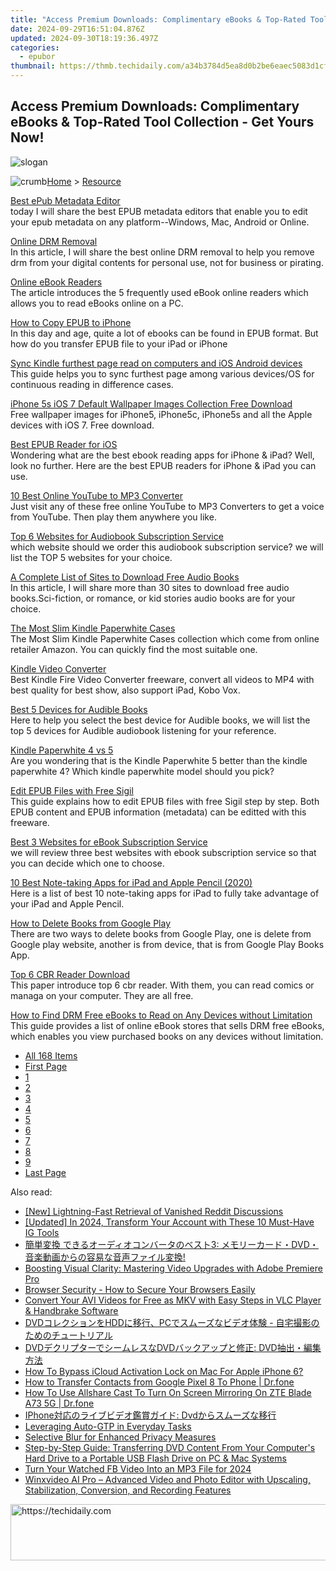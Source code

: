 ```yaml
---
title: "Access Premium Downloads: Complimentary eBooks & Top-Rated Tool Collection - Get Yours Now!"
date: 2024-09-29T16:51:04.876Z
updated: 2024-09-30T18:19:36.497Z
categories:
  - epubor
thumbnail: https://thmb.techidaily.com/a34b3784d5ea8d0b2be6eaec5083d1cf0c7c6de5e3aae650ea39b1f4ae6fa12f.jpg
---
```


## Access Premium Downloads: Complimentary eBooks & Top-Rated Tool Collection - Get Yours Now!

![slogan](http://www.epubor.com/images/guide-banner-word.png)

![crumb](http://www.epubor.com/images/ol_home.png)[Home](https://tools.techidaily.com/epubor/products/) \> [Resource](https://tools.techidaily.com/epubor/products/)

[Best ePub Metadata Editor](https://tools.techidaily.com/epubor/products/)  
 today I will share the best EPUB metadata editors that enable you to edit your epub metadata on any platform--Windows, Mac, Android or Online. 

[Online DRM Removal](https://tools.techidaily.com/epubor/products/)  
 In this article, I will share the best online DRM removal to help you remove drm from your digital contents for personal use, not for business or pirating.

[Online eBook Readers](https://tools.techidaily.com/epubor/reader/)  
 The article introduces the 5 frequently used eBook online readers which allows you to read eBooks online on a PC.

[How to Copy EPUB to iPhone](https://tools.techidaily.com/epubor/products/)  
 In this day and age, quite a lot of ebooks can be found in EPUB format. But how do you transfer EPUB file to your iPad or iPhone

[Sync Kindle furthest page read on computers and iOS Android devices](https://tools.techidaily.com/epubor/products/)  
 This guide helps you to sync furthest page among various devices/OS for continuous reading in difference cases. 

[iPhone 5s iOS 7 Default Wallpaper Images Collection Free Download](https://tools.techidaily.com/epubor/products/)  
 Free wallpaper images for iPhone5, iPhone5c, iPhone5s and all the Apple devices with iOS 7\. Free download.

[Best EPUB Reader for iOS](https://tools.techidaily.com/epubor/reader/)  
 Wondering what are the best ebook reading apps for iPhone & iPad? Well, look no further. Here are the best EPUB readers for iPhone & iPad you can use.

[10 Best Online YouTube to MP3 Converter](https://tools.techidaily.com/epubor/products/)  
 Just visit any of these free online YouTube to MP3 Converters to get a voice from YouTube. Then play them anywhere you like.

[Top 6 Websites for Audiobook Subscription Service](https://tools.techidaily.com/epubor/products/)  
 which website should we order this audiobook subscription service? we will list the TOP 5 websites for your choice.

[A Complete List of Sites to Download Free Audio Books](https://tools.techidaily.com/epubor/products/)  
 In this article, I will share more than 30 sites to download free audio books.Sci-fiction, or romance, or kid stories audio books are for your choice.

[The Most Slim Kindle Paperwhite Cases](https://tools.techidaily.com/epubor/products/)  
 The Most Slim Kindle Paperwhite Cases collection which come from online retailer Amazon. You can quickly find the most suitable one.

[Kindle Video Converter](https://tools.techidaily.com/epubor/products/)  
 Best Kindle Fire Video Converter freeware, convert all videos to MP4 with best quality for best show, also support iPad, Kobo Vox.

[Best 5 Devices for Audible Books](https://tools.techidaily.com/epubor/products/)  
 Here to help you select the best device for Audible books, we will list the top 5 devices for Audible audiobook listening for your reference.

[Kindle Paperwhite 4 vs 5](https://tools.techidaily.com/epubor/products/)  
 Are you wondering that is the Kindle Paperwhite 5 better than the kindle paperwhite 4? Which kindle paperwhite model should you pick?

[Edit EPUB Files with Free Sigil](https://tools.techidaily.com/epubor/products/)  
 This guide explains how to edit EPUB files with free Sigil step by step. Both EPUB content and EPUB information (metadata) can be editted with this freeware.

[Best 3 Websites for eBook Subscription Service](https://tools.techidaily.com/epubor/products/)  
 we will review three best websites with ebook subscription service so that you can decide which one to choose. 

[10 Best Note-taking Apps for iPad and Apple Pencil (2020)](http://www.epubor.com/10-best-note-taking-apps-for-ipad.html)  
 Here is a list of best 10 note-taking apps for iPad to fully take advantage of your iPad and Apple Pencil.

[How to Delete Books from Google Play](https://tools.techidaily.com/epubor/products/)  
 There are two ways to delete books from Google Play, one is delete from Google play website, another is from device, that is from Google Play Books App.

[Top 6 CBR Reader Download](https://tools.techidaily.com/epubor/reader/)  
 This paper introduce top 6 cbr reader. With them, you can read comics or managa on your computer. They are all free.

[How to Find DRM Free eBooks to Read on Any Devices without Limitation](https://tools.techidaily.com/epubor/products/)  
 This guide provides a list of online eBook stores that sells DRM free eBooks, which enables you view purchased books on any devices without limitation. 

* [All 168 Items](https://tools.techidaily.com/epubor/products/)
* [First Page](https://tools.techidaily.com/epubor/products/)
* [1](https://tools.techidaily.com/epubor/products/)
* [2](https://tools.techidaily.com/epubor/products/)
* [3](https://tools.techidaily.com/epubor/products/)
* [4](https://tools.techidaily.com/epubor/products/)
* [5](https://tools.techidaily.com/epubor/products/)
* [6](https://tools.techidaily.com/epubor/products/)
* [7](https://tools.techidaily.com/epubor/products/)
* [8](https://tools.techidaily.com/epubor/products/)
* [9](https://tools.techidaily.com/epubor/products/)
* [Last Page](https://tools.techidaily.com/epubor/products/)

<ins class="adsbygoogle"
     style="display:block"
     data-ad-format="autorelaxed"
     data-ad-client="ca-pub-7571918770474297"
     data-ad-slot="1223367746"></ins>

<ins class="adsbygoogle"
     style="display:block"
     data-ad-client="ca-pub-7571918770474297"
     data-ad-slot="8358498916"
     data-ad-format="auto"
     data-full-width-responsive="true"></ins>

<span class="atpl-alsoreadstyle">Also read:</span>
<div><ul>
<li><a href="https://extra-skills.techidaily.com/new-lightning-fast-retrieval-of-vanished-reddit-discussions/"><u>[New] Lightning-Fast Retrieval of Vanished Reddit Discussions</u></a></li>
<li><a href="https://instagram-video-recordings.techidaily.com/updated-in-2024-transform-your-account-with-these-10-must-have-ig-tools/"><u>[Updated] In 2024, Transform Your Account with These 10 Must-Have IG Tools</u></a></li>
<li><a href="https://discover-amazing.techidaily.com/3-dvd/"><u>簡単変換 できるオーディオコンバータのベスト3: メモリーカード・DVD・音楽動画からの容易な音声ファイル変換!</u></a></li>
<li><a href="https://discover-amazing.techidaily.com/boosting-visual-clarity-mastering-video-upgrades-with-adobe-premiere-pro/"><u>Boosting Visual Clarity: Mastering Video Upgrades with Adobe Premiere Pro</u></a></li>
<li><a href="https://tech-renaissance.techidaily.com/browser-security-how-to-secure-your-browsers-easily/"><u>Browser Security - How to Secure Your Browsers Easily</u></a></li>
<li><a href="https://discover-amazing.techidaily.com/convert-your-avi-videos-for-free-as-mkv-with-easy-steps-in-vlc-player-and-handbrake-software/"><u>Convert Your AVI Videos for Free as MKV with Easy Steps in VLC Player & Handbrake Software</u></a></li>
<li><a href="https://discover-amazing.techidaily.com/1725287015293-dvdhddpc/"><u>DVDコレクションをHDDに移行、PCでスムーズなビデオ体験 - 自宅撮影のためのチュートリアル</u></a></li>
<li><a href="https://discover-amazing.techidaily.com/1725287922709-dvddvd-dvd/"><u>DVDデクリプターでシームレスなDVDバックアップと修正: DVD抽出・編集方法</u></a></li>
<li><a href="https://activate-lock.techidaily.com/how-to-bypass-icloud-activation-lock-on-mac-for-apple-iphone-6-by-drfone-ios/"><u>How To Bypass iCloud Activation Lock on Mac For Apple iPhone 6?</u></a></li>
<li><a href="https://blog-min.techidaily.com/how-to-transfer-contacts-from-google-pixel-8-to-phone-drfone-by-drfone-transfer-from-android-transfer-from-android/"><u>How to Transfer Contacts from Google Pixel 8 To Phone | Dr.fone</u></a></li>
<li><a href="https://screen-mirror.techidaily.com/how-to-use-allshare-cast-to-turn-on-screen-mirroring-on-zte-blade-a73-5g-drfone-by-drfone-android/"><u>How To Use Allshare Cast To Turn On Screen Mirroring On ZTE Blade A73 5G | Dr.fone</u></a></li>
<li><a href="https://discover-amazing.techidaily.com/1725290311909-iphone-dvd/"><u>IPhone対応のライブビデオ鑑賞ガイド: Dvdからスムーズな移行</u></a></li>
<li><a href="https://tech-revival.techidaily.com/leveraging-auto-gtp-in-everyday-tasks/"><u>Leveraging Auto-GTP in Everyday Tasks</u></a></li>
<li><a href="https://extra-information.techidaily.com/selective-blur-for-enhanced-privacy-measures/"><u>Selective Blur for Enhanced Privacy Measures</u></a></li>
<li><a href="https://discover-amazing.techidaily.com/step-by-step-guide-transferring-dvd-content-from-your-computers-hard-drive-to-a-portable-usb-flash-drive-on-pc-and-mac-systems/"><u>Step-by-Step Guide: Transferring DVD Content From Your Computer's Hard Drive to a Portable USB Flash Drive on PC & Mac Systems</u></a></li>
<li><a href="https://facebook-video-files.techidaily.com/turn-your-watched-fb-video-into-an-mp3-file-for-2024/"><u>Turn Your Watched FB Video Into an MP3 File for 2024</u></a></li>
<li><a href="https://discover-amazing.techidaily.com/winxvideo-ai-pro-advanced-video-and-photo-editor-with-upscaling-stabilization-conversion-and-recording-features/"><u>Winxvideo AI Pro – Advanced Video and Photo Editor with Upscaling, Stabilization, Conversion, and Recording Features</u></a></li>
</ul></div>

<!-- affiliate ads begin -->
<a href="https://appsumo.8odi.net/c/5597632/2082542/7443" target="_top" id="2082542">
  <img src="//a.impactradius-go.com/display-ad/7443-2082542" border="0" alt="https://techidaily.com" width="728" height="90"/>
</a>
<img height="0" width="0" src="https://appsumo.8odi.net/i/5597632/2082542/7443" style="position:absolute;visibility:hidden;" border="0" />
<!-- affiliate ads end -->


